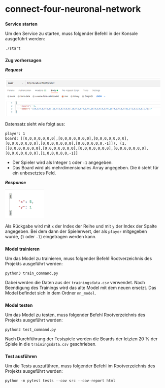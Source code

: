 # connect-four-neuronal-network
###

**Service starten**

Um den Service zu starten, muss folgender Befehl in der Konsole ausgeführt werden:

    ./start 
###
**Zug vorhersagen**

***Request***

![img.png](doc/predict_post.png)

Datensatz sieht wie folgt aus:
    
    player: 1
    board: [[0,0,0,0,0,0,0],[0,0,0,0,0,0,0],[0,0,0,0,0,0,0],[0,0,0,0,0,0,0],[0,0,0,0,0,0,0],[0,0,0,0,0,0,-1]]), (1,[[0,0,0,0,0,0,0],[0,0,0,0,0,0,0],[0,0,0,0,0,0,0],[0,0,0,0,0,0,0],[0,0,0,0,0,0,0],[1,0,0,0,0,0,-1]]

- Der Spieler wird als Integer `1` oder `-1` angegeben.
- Das Board wird als mehrdimensionales Array angegeben. Die `0` steht für ein unbesetztes Feld.

***Response***

![img.png](doc/response.png)

Als Rückgabe wird mit `x` der Index der Reihe und mit `y` der Index der Spalte angegeben. 
Bei dem dann der Spielerwert, der als `player` mitgegeben wurde, (`1` oder `-1`) eingetragen werden kann.

###
**Model trainieren**

Um das Model zu trainieren, muss folgender Befehl Rootverzeichnis des Projekts ausgeführt werden:

    python3 train_command.py

Dabei werden die Daten aus der `trainingsdata.csv` verwendet. Nach Beendigung des Trainings wird das 
alte Model mit dem neuen ersetzt. Das Model befindet sich in dem Ordner `nn_model`.

###
**Model testen** 

Um das Model zu testen, muss folgender Befehl Rootverzeichnis des Projekts ausgeführt werden:

    python3 test_command.py

Nach Durchführung der Testspiele werden die Boards der letzten 20 % der Spiele in die `trainingsdata.csv` geschrieben.

###
**Test ausführen**

Um die Tests auszuführen, muss folgender Befehl im Rootverzeichnis des Projekts ausgeführt werden:

    python -m pytest tests --cov src --cov-report html


